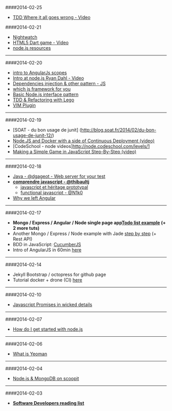 ####2014-02-25
* [TDD Where it all goes wrong - Video](http://vimeo.com/68375232)

####2014-02-21
* [Nightwatch](http://juristr.com/blog/2014/02/nightwatch-test-automation/)
* [HTML5 Dart game - Video](http://parleys.com/play/529c10a5e4b039ad2298ca0e/chapter0/about)
* [node.js resources](https://github.com/sergtitov/NodeJS-Learning)

---

####2014-02-20
* [intro to AngularJs scopes](http://blog.carbonfive.com/2014/02/11/angularjs-scopes-an-introduction/)
* [Intro at node.js Ryan Dahl - Video](http://www.youtube.com/watch?v=jo_B4LTHi3I&noredirect=1)
* [Dependencies injection & other pattern - JS](http://www.mariocasciaro.me/dependency-injection-in-node-js-and-other-architectural-patterns)
* [which js framework for you](http://readwrite.com/2014/02/06/angular-backbone-ember-best-javascript-framework-for-you#awesm=~owoTlK2ok1rVee)
* [Basic Node.js interface pattern](http://bites.goodeggs.com/posts/export-this/)
* [TDD & Refactoring with Lego](http://www.infoq.com/presentations/tdd-lego)
* [VIM Plugin](https://github.com/joyent/node/wiki/Vim-Plugins)

---

####2014-02-19
* [SOAT - du bon usage de junit] (http://blog.soat.fr/2014/02/du-bon-usage-de-junit-12/)
* [Node.JS and Docker with a side of Continuous Deployment (video)](http://vimeo.com/85864661)
* [CodeSchool - node videos]http://node.codeschool.com/levels/1
* [Making a Simple Game in JavaScript Step-By-Step (video)](http://vimeo.com/74008847)

---

####2014-02-18
* [Java - @dgageot - Web server for your test](http://blog.javabien.net/2014/02/18/a-web-server-for-your-tests/)
* **[comprendre javascript - @thibaultj](http://www.miximum.fr/pour-enfin-comprendre-javascript.html)**
  * [javascript et héritage prototypal](http://naholyr.fr/2011/02/le-point-sur-javascript-et-heritage-prototypal/)
  * [functional javascript - @N1k0](https://nicolas.perriault.net/code/2013/functional-javascript-for-crawling-the-web/)
* [Why we left Angular](https://sourcegraph.com/blog/switching-from-angularjs-to-server-side-html)

---

####2014-02-17
* **Mongo / Express / Angular / Node single page app[Todo list example][1] (+ 2 more tuts)**
* Another Mongo / Express / Node example with Jade [step by step][2] (+ Rest API)
* BDD in JavaScript: [CucumberJS][3]
* Intro of AngularJS in 60min [here][5]

---

####2014-02-14
* Jekyll Bootstrap / octopress for github page
* Tutorial docker + drone (CI) [here][4]

[1]:http://scotch.io/tutorials/javascript/creating-a-single-page-todo-app-with-node-and-angular
[2]:http://cwbuecheler.com/web/tutorials/2013/node-express-mongo/
[3]:http://custardbelly.com/blog/blog-posts/2014/01/08/bdd-in-js-cucumberjs/index.html
[4]:http://jipiboily.com/2014/from-zero-to-fully-working-ci-server-in-less-than-10-minutes-with-drone-docker?utm_content=bufferd7b07&utm_medium=social&utm_source=twitter.com&utm_campaign=buffer
[5]:http://weblogs.asp.net/dwahlin/archive/2013/04/12/video-tutorial-angularjs-fundamentals-in-60-ish-minutes.aspx
---

####2014-02-10
* [Javascript Promises in wicked details](http://mattgreer.org/articles/promises-in-wicked-detail/)

---

####2014-02-07
* [How do I get started with node.js](http://stackoverflow.com/questions/2353818/how-do-i-get-started-with-node-js)

---

####2014-02-06
* [What is Yeoman](http://microblog.anthonyestebe.com/2014-01-20/what-is-yeoman)

---

####2014-02-04
* [Node.js & MongoDB on scoopit](http://www.scoop.it/t/node-js-by-ofir-shalev)

---

####2014-02-03
* **[Software Developers reading list](http://stevewedig.com/2014/02/03/software-developers-reading-list/)**
